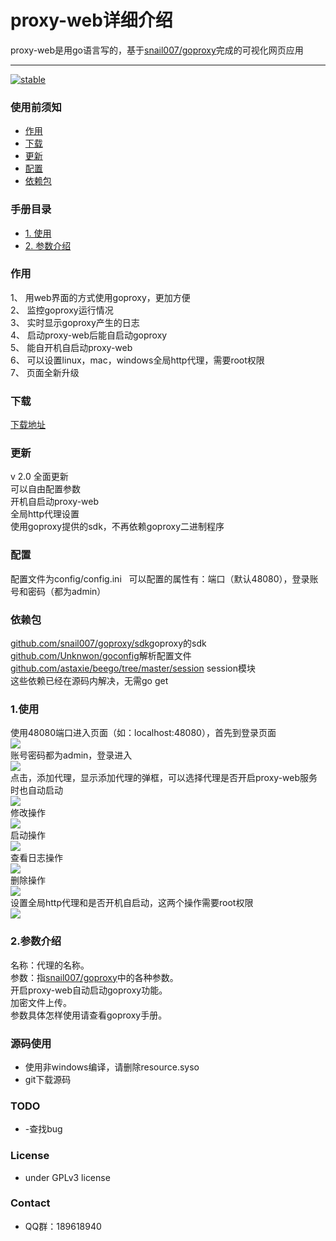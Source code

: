 # proxy-web详细介绍
proxy-web是用go语言写的，基于[snail007/goproxy](https://github.com/snail007/goproxy/)完成的可视化网页应用

---
[![stable](https://img.shields.io/badge/stable-stable-green.svg)](https://github.com/snail007/goproxy/)

### 使用前须知
 - [作用](#作用)
 - [下载](#下载)
 - [更新](#更新)
 - [配置](#配置)
 - [依赖包](#依赖包)
 
### 手册目录
- [1. 使用](#1使用)
- [2. 参数介绍](#2参数介绍)

### 作用
1、	用web界面的方式使用goproxy，更加方便  
2、	监控goproxy运行情况  
3、	实时显示goproxy产生的日志  
4、	启动proxy-web后能自启动goproxy  
5、	能自开机自启动proxy-web  
6、	可以设置linux，mac，windows全局http代理，需要root权限  
7、	页面全新升级  
 
### 下载
[下载地址](https://github.com/yincongcyincong/proxy-web/releases)  

### 更新
v 2.0 全面更新  
可以自由配置参数  
开机自启动proxy-web  
全局http代理设置  
使用goproxy提供的sdk，不再依赖goproxy二进制程序    

### 配置
配置文件为config/config.ini  
可以配置的属性有：端口（默认48080），登录账号和密码（都为admin）  


### 依赖包
[github.com/snail007/goproxy/sdk](https://github.com/snail007/goproxy/blob/master/sdk/README.md)goproxy的sdk
[github.com/Unknwon/goconfig](https://github.com/Unknwon/goconfig)解析配置文件  
[github.com/astaxie/beego/tree/master/session](https://github.com/astaxie/beego/tree/master/session) session模块  
这些依赖已经在源码内解决，无需go get

### 1.使用
使用48080端口进入页面（如：localhost:48080），首先到登录页面  
<img src="https://github.com/yincongcyincong/proxy-web/raw/master/docs/image/login.png?raw=true" />  
账号密码都为admin，登录进入  
<img src="https://github.com/yincongcyincong/proxy-web/raw/master/docs/image/empty.png?raw=true" />  
点击，添加代理，显示添加代理的弹框，可以选择代理是否开启proxy-web服务时也自动启动  
<img src="https://github.com/yincongcyincong/proxy-web/raw/master/docs/image/add.png?raw=true" />   
修改操作  
<img src="https://github.com/yincongcyincong/proxy-web/raw/master/docs/image/update.png?raw=true" />  
启动操作  
<img src="https://github.com/yincongcyincong/proxy-web/raw/master/docs/image/start.png?raw=true" />  
查看日志操作  
<img src="https://github.com/yincongcyincong/proxy-web/raw/master/docs/image/log.png?raw=true" />  
删除操作  
<img src="https://github.com/yincongcyincong/proxy-web/raw/master/docs/image/delete.png?raw=true" />  
设置全局http代理和是否开机自启动，这两个操作需要root权限  
<img src="https://github.com/yincongcyincong/proxy-web/raw/master/docs/image/setting.png?raw=true" />  

### 2.参数介绍
名称：代理的名称。  
参数：指[snail007/goproxy](https://github.com/snail007/goproxy/)中的各种参数。  
开启proxy-web自动启动goproxy功能。  
加密文件上传。  
参数具体怎样使用请查看goproxy手册。  

### 源码使用  
- 使用非windows编译，请删除resource.syso  
- git下载源码  
   
### TODO
- -查找bug

### License
- under GPLv3 license  

### Contact
- QQ群：189618940

